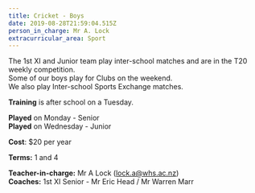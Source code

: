 ```yaml
---
title: Cricket - Boys
date: 2019-08-28T21:59:04.515Z
person_in_charge: Mr A. Lock
extracurricular_area: Sport
---
```

The 1st XI and Junior team play inter-school matches and are in the T20 weekly competition.  
Some of our boys play for Clubs on the weekend.  
We also play Inter-school Sports Exchange matches.

**Training** is after school on a Tuesday.

**Played** on Monday - Senior  
**Played** on Wednesday - Junior

**Cost**: $20 per year

**Terms:** 1 and 4

**Teacher-in-charge:** Mr A Lock (lock.a@whs.ac.nz)  
**Coaches:** 1st XI Senior - Mr Eric Head / Mr Warren Marr
